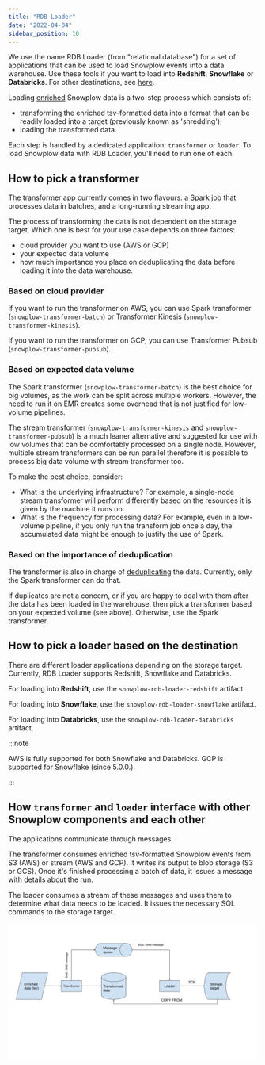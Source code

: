 ```yaml
---
title: "RDB Loader"
date: "2022-04-04"
sidebar_position: 10
---
```


We use the name RDB Loader (from "relational database") for a set of applications that can be used to load Snowplow events into a data warehouse. Use these tools if you want to load into **Redshift**, **Snowflake** or **Databricks**. For other destinations, see [here](/docs/pipeline-components-and-applications/loaders-storage-targets/index.md).

Loading [enriched](/docs/pipeline-components-and-applications/enrichment-components/index.md) Snowplow data is a two-step process which consists of:

- transforming the enriched tsv-formatted data into a format that can be readily loaded into a target (previously known as 'shredding');
- loading the transformed data.

Each step is handled by a dedicated application: `transformer` or `loader`. To load Snowplow data with RDB Loader, you'll need to run one of each.

## How to pick a transformer

The transformer app currently comes in two flavours: a Spark job that processes data in batches, and a long-running streaming app.

The process of transforming the data is not dependent on the storage target. Which one is best for your use case depends on three factors:

- cloud provider you want to use (AWS or GCP)
- your expected data volume
- how much importance you place on deduplicating the data before loading it into the data warehouse.

### Based on cloud provider

If you want to run the transformer on AWS, you can use Spark transformer (`snowplow-transformer-batch`) or Transformer Kinesis (`snowplow-transformer-kinesis`).

If you want to run the transformer on GCP, you can use Transformer Pubsub (`snowplow-transformer-pubsub`).

### Based on expected data volume

The Spark transformer (`snowplow-transformer-batch`) is the best choice for big volumes, as the work can be split across multiple workers. However, the need to run it on EMR creates some overhead that is not justified for low-volume pipelines.

The stream transformer (`snowplow-transformer-kinesis` and `snowplow-transformer-pubsub`) is a much leaner alternative and suggested for use with low volumes that can be comfortably processed on a single node. However, multiple stream transformers can be run parallel therefore it is possible to process big data volume with stream transformer too.

To make the best choice, consider:

- What is the underlying infrastructure? For example, a single-node stream transformer will perform differently based on the resources it is given by the machine it runs on.
- What is the frequency for processing data? For example, even in a low-volume pipeline, if you only run the transform job once a day, the accumulated data might be enough to justify the use of Spark.

### Based on the importance of deduplication

The transformer is also in charge of [deduplicating](/docs/destinations/warehouses-and-lakes/rdb/transforming-enriched-data/deduplication/index.md) the data. Currently, only the Spark transformer can do that.

If duplicates are not a concern, or if you are happy to deal with them after the data has been loaded in the warehouse, then pick a transformer based on your expected volume (see above). Otherwise, use the Spark transformer.

## How to pick a loader based on the destination

There are different loader applications depending on the storage target. Currently, RDB Loader supports Redshift, Snowflake and Databricks.

For loading into **Redshift**, use the `snowplow-rdb-loader-redshift` artifact.

For loading into **Snowflake**, use the `snowplow-rdb-loader-snowflake` artifact.

For loading into **Databricks**, use the `snowplow-rdb-loader-databricks` artifact.

:::note

AWS is fully supported for both Snowflake and Databricks. GCP is supported for Snowflake (since 5.0.0.).

:::

## How `transformer` and `loader` interface with other Snowplow components and each other

The applications communicate through messages.

The transformer consumes enriched tsv-formatted Snowplow events from S3 (AWS) or stream (AWS and GCP). It writes its output to blob storage (S3 or GCS). Once it's finished processing a batch of data, it issues a message with details about the run.

The loader consumes a stream of these messages and uses them to determine what data needs to be loaded. It issues the necessary SQL commands to the storage target.

![](images/shredder_loader_interface.png)
